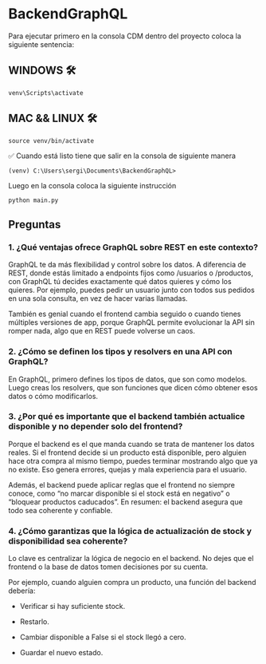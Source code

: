 # BackendGraphQL

Para ejecutar primero en la consola CDM dentro del proyecto coloca la siguiente sentencia:

## WINDOWS 🛠️

```
venv\Scripts\activate
```
## MAC && LINUX 🛠️

```
source venv/bin/activate
```

✅ Cuando está listo tiene que salir en la consola de siguiente manera

```
(venv) C:\Users\sergi\Documents\BackendGraphQL>
```

Luego en la consola coloca la siguiente instrucción

```
python main.py

```

## Preguntas

### 1. ¿Qué ventajas ofrece GraphQL sobre REST en este contexto?
GraphQL te da más flexibilidad y control sobre los datos. A diferencia de REST, donde estás limitado a endpoints fijos como /usuarios o /productos, con GraphQL tú decides exactamente qué datos quieres y cómo los quieres. Por ejemplo, puedes pedir un usuario junto con todos sus pedidos en una sola consulta, en vez de hacer varias llamadas.

También es genial cuando el frontend cambia seguido o cuando tienes múltiples versiones de app, porque GraphQL permite evolucionar la API sin romper nada, algo que en REST puede volverse un caos.

### 2. ¿Cómo se definen los tipos y resolvers en una API con GraphQL?
En GraphQL, primero defines los tipos de datos, que son como modelos. Luego creas los resolvers, que son funciones que dicen cómo obtener esos datos o cómo modificarlos.

### 3. ¿Por qué es importante que el backend también actualice disponible y no depender solo del frontend?
Porque el backend es el que manda cuando se trata de mantener los datos reales. Si el frontend decide si un producto está disponible, pero alguien hace otra compra al mismo tiempo, puedes terminar mostrando algo que ya no existe. Eso genera errores, quejas y mala experiencia para el usuario.

Además, el backend puede aplicar reglas que el frontend no siempre conoce, como “no marcar disponible si el stock está en negativo” o “bloquear productos caducados”. En resumen: el backend asegura que todo sea coherente y confiable.

### 4. ¿Cómo garantizas que la lógica de actualización de stock y disponibilidad sea coherente?
Lo clave es centralizar la lógica de negocio en el backend. No dejes que el frontend o la base de datos tomen decisiones por su cuenta.

Por ejemplo, cuando alguien compra un producto, una función del backend debería:

- Verificar si hay suficiente stock.

- Restarlo.

- Cambiar disponible a False si el stock llegó a cero.

- Guardar el nuevo estado.